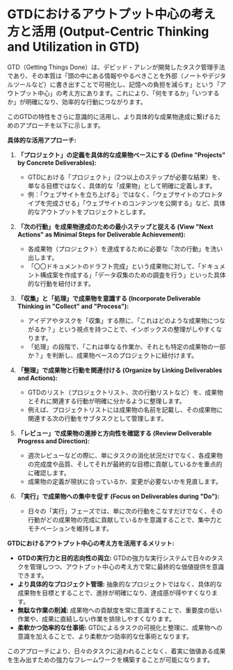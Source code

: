 # GTDにおけるアウトプット中心の考え方と活用 (Output-Centric Thinking and Utilization in GTD)

GTD（Getting Things
Done）は、デビッド・アレンが開発したタスク管理手法であり、その本質は「頭の中にある情報ややるべきことを外部（ノートやデジタルツールなど）に書き出すことで可視化し、記憶への負担を減らす」という「アウトプット中心」の考え方にあります。これにより、「何をするか」「いつするか」が明確になり、効率的な行動につながります。

このGTDの特性をさらに意識的に活用し、より具体的な成果物達成に繋げるためのアプローチを以下に示します。

**具体的な活用アプローチ:**

1. **「プロジェクト」の定義を具体的な成果物ベースにする (Define "Projects" by
   Concrete Deliverables):**
   - GTDにおける「プロジェクト」（2つ以上のステップが必要な結果）を、単なる目標ではなく、具体的な「成果物」として明確に定義します。
   - 例：「ウェブサイトを立ち上げる」ではなく、「ウェブサイトのプロトタイプを完成させる」「ウェブサイトのコンテンツを公開する」など、具体的なアウトプットをプロジェクトとします。

2. **「次の行動」を成果物達成のための最小ステップと捉える (View "Next Actions"
   as Minimal Steps for Deliverable Achievement):**
   - 各成果物（プロジェクト）を達成するために必要な「次の行動」を洗い出します。
   - 「〇〇ドキュメントのドラフト完成」という成果物に対して、「ドキュメント構成案を作成する」「データ収集のための調査を行う」といった具体的な行動を紐付けます。

3. **「収集」と「処理」で成果物を意識する (Incorporate Deliverable Thinking in
   "Collect" and "Process"):**
   - アイデアやタスクを「収集」する際に、「これはどのような成果物につながるか？」という視点を持つことで、インボックスの整理がしやすくなります。
   - 「処理」の段階で、「これは単なる作業か、それとも特定の成果物の一部か？」を判断し、成果物ベースのプロジェクトに紐付けます。

4. **「整理」で成果物と行動を関連付ける (Organize by Linking Deliverables and
   Actions):**
   - GTDのリスト（プロジェクトリスト、次の行動リストなど）を、成果物とそれに関連する行動が明確に分かるように整理します。
   - 例えば、プロジェクトリストには成果物の名前を記載し、その成果物に関連する次の行動をサブタスクとして管理します。

5. **「レビュー」で成果物の進捗と方向性を確認する (Review Deliverable Progress
   and Direction):**
   - 週次レビューなどの際に、単にタスクの消化状況だけでなく、各成果物の完成度や品質、そしてそれが最終的な目標に貢献しているかを重点的に確認します。
   - 成果物の定義が現状に合っているか、変更が必要ないかを見直します。

6. **「実行」で成果物への集中を促す (Focus on Deliverables during "Do"):**
   - 日々の「実行」フェーズでは、単に次の行動をこなすだけでなく、その行動がどの成果物の完成に貢献しているかを意識することで、集中力とモチベーションを維持します。

**GTDにおけるアウトプット中心の考え方を活用するメリット:**

- **GTDの実行力と目的志向性の両立:**
  GTDの強力な実行システムで日々のタスクを管理しつつ、アウトプット中心の考え方で常に最終的な価値提供を意識できます。
- **より具体的なプロジェクト管理:**
  抽象的なプロジェクトではなく、具体的な成果物を目標とすることで、進捗が明確になり、達成感が得やすくなります。
- **無駄な作業の削減:**
  成果物への貢献度を常に意識することで、重要度の低い作業や、成果に直結しない作業を排除しやすくなります。
- **柔軟かつ効率的な仕事術:**
  GTDによるタスクの可視化と整理に、成果物への意識を加えることで、より柔軟かつ効率的な仕事術となります。

このアプローチにより、日々のタスクに追われることなく、着実に価値ある成果を生み出すための強力なフレームワークを構築することが可能になります。
